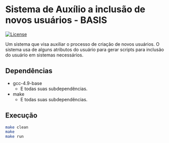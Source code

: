 # Sistema de Auxílio a inclusão de novos usuários - BASIS

[![License](https://img.shields.io/badge/license-MIT-blue.svg)](http://choosealicense.com/licenses/mit/)

Um sistema que visa auxiliar o processo de criação de novos usuários.
	O sistema usa de alguns atributos do usuário para gerar scripts para inclusão do usuário em sistemas necessários.

## Dependências
- gcc-4.9-base
	- E todas suas subdependências.
- make
	- E todas suas subdependências.

## Execução
```bash
make clean
make
make run
```